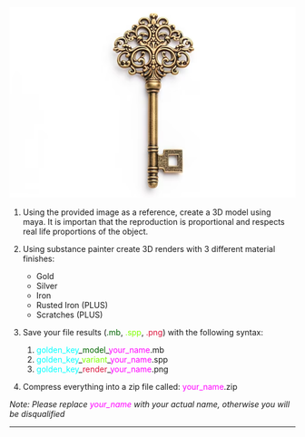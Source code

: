 ![Antique Key.png](https://github.com/StickerStoke/3d-model-challenge/blob/main/3D%20MODELER%20TEST/Files/Antique%20Key.png?raw=true)

1. Using the provided image as a reference, create a 3D model using maya.
	It is importan that the reproduction is proportional and respects real life proportions of the object.
2. Using substance painter create 3D renders with 3 different material finishes:
	- Gold
	- Silver
	- Iron
	- Rusted Iron (PLUS)
	- Scratches (PLUS)
   
3. Save your file results (<span style="color:darkgreen">.mb</span>, <span style="color:chartreuse">.spp</span>, <span style="color:crimson">.png</span>) with the following syntax:
	1. <span style="color:cyan">golden_key</span>\_<span style="color:darkgreen">model</span>_<span style="color:magenta">your_name</span>.mb
	2. <span style="color:cyan">golden_key</span>\_<span style="color:chartreuse">variant</span>_<span style="color:magenta">your_name</span>.spp
	3. <span style="color:cyan">golden_key</span>\_<span style="color:crimson">render</span>_<span style="color:magenta">your_name</span>.png

4. Compress everything into a zip file called: <span style="color:magenta">your_name</span>.zip

_Note: Please replace <span style="color:magenta">your_name</span> with your actual name, otherwise you will be disqualified_

-----
